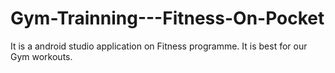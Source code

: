 # Gym-Trainning---Fitness-On-Pocket
It is a android studio application on Fitness programme. It is best for our Gym workouts.
